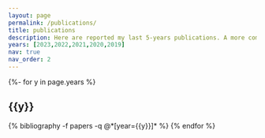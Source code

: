 ```yaml
---
layout: page
permalink: /publications/
title: publications
description: Here are reported my last 5-years publications. A more complete list can be found in [HAL](https://cv.hal.science/alban-gaignard).  
years: [2023,2022,2021,2020,2019]
nav: true
nav_order: 2
---
```


<div class="publications">

{%- for y in page.years %}
  <h2 class="year">{{y}}</h2>
  {% bibliography -f papers -q @*[year={{y}}]* %}
{% endfor %}

</div>
